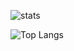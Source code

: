 ![stats](https://github-readme-stats.vercel.app/api?username=an-dyy&show_icons=true&theme=omni&count_private=true&hide_border=true&bg_color=0D1117&title_color=f72020&icon_color=f72020&include_all_commits=true)

![Top Langs](https://github-readme-stats.vercel.app/api/top-langs/?username=an-dyy&layout=compact&theme=omni&hide_border=true&bg_color=0D1117&title_color=f72020)
